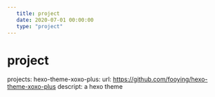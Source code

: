 ```yaml
---
   title: project
   date: 2020-07-01 00:00:00
   type: "project"
---
```


# project
projects:
  hexo-theme-xoxo-plus:
    url: https://github.com/fooying/hexo-theme-xoxo-plus
    descript: a hexo theme